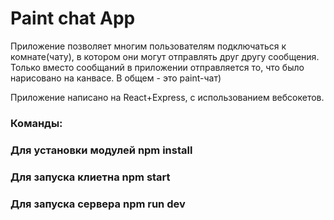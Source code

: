 # Paint chat App

Приложение позволяет многим пользователям подключаться к комнате(чату), в котором они могут отправлять друг другу сообщения. Только вместо сообщаний в приложении отправляется то, что было нарисовано на канвасе. В общем - это paint-чат)

Приложение написано на React+Express, с использованием вебсокетов.

### Команды:
### Для установки модулей npm install
### Для запуска клиетна npm start
### Для запуска сервера npm run dev
